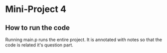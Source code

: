 # Mini-Project 4

## How to run the code
Running main.p runs the entire project. It is annotated with notes so that the code is related it's question part.